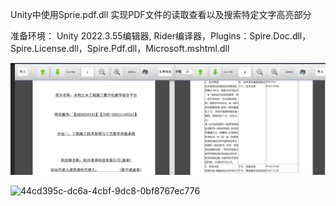 Unity中使用Sprie.pdf.dll 实现PDF文件的读取查看以及搜索特定文字高亮部分 

准备环境： Unity 2022.3.55编辑器, Rider编译器，Plugins：Spire.Doc.dll，Spire.License.dll，Spire.Pdf.dll，Microsoft.mshtml.dll


![image](https://github.com/SlienceLove/UnityPdfTools/blob/main/Src/9c3f12fa-44de-4770-a4aa-8511af36421f.png)

![44cd395c-dc6a-4cbf-9dc8-0bf8767ec776](https://github.com/user-attachments/assets/9ee00db9-4476-42fd-9ccd-d696d2e6105c)
